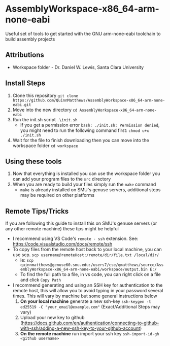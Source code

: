# AssemblyWorkspace-x86_64-arm-none-eabi
Useful set of tools to get started with the GNU arm-none-eabi toolchain to build assembly projects

## Attributions
* Workspace folder - Dr. Daniel W. Lewis, Santa Clara University

## Install Steps
1) Clone this repository `git clone https://github.com/QuinnMatthews/AssemblyWorkspace-x86_64-arm-none-eabi.git`
2) Move into the new directory `cd AssemblyWorkspace-x86_64-arm-none-eabi`
3) Run the init.sh script `.\init.sh`
   - If you get a permission error `bash: ./init.sh: Permission denied`, you might need to run the following command first: `chmod u+x ./init.sh`
4) Wait for the file to finish downloading then you can move into the workspace folder `cd workspace`

## Using these tools
1) Now that everything is installed you can use the workspace folder you can add your program files to the `src` directory
2) When you are ready to build your files simply run the `make` command
   * `make` is already installed on SMU's genuse servers, additional steps may be required on other platforms

## Remote Tips/Tricks
If you are following this guide to install this on SMU's genuse servers (or any other remote machine) these tips might be helpful
* I recommend using VS Code's `remote - ssh` extension. See: https://code.visualstudio.com/docs/remote/ssh
* To copy files from the remote host back to your local machine, you can use scp. `scp username@remoteHost:/remote/dir/file.txt /local/dir/` 
    * ie: `scp quinnmatthews@genuse60.smu.edu:/users7/cse/qmatthews/source/AssemblyWorkspace-x86_64-arm-none-eabi/workspace/output.bin E:/`
    * To find the full path to a file, in vs code, you can right click on a file and click `Copy Path`
* I recommend generating and using an SSH key for authentication to the remote host, this will allow you to avoid typing in your password several times. This will vary by machine but some general instructions below
  1) **On your local machine** generate a new ssh-key `ssh-keygen -t ed25519 -C "your_email@example.com"` (Exact/Additional Steps may vary)
  2) Upload your new key to github (https://docs.github.com/en/authentication/connecting-to-github-with-ssh/adding-a-new-ssh-key-to-your-github-account)
  3) **On the remote machine** run import your ssh key `ssh-import-id-gh <github username>`
  
  
